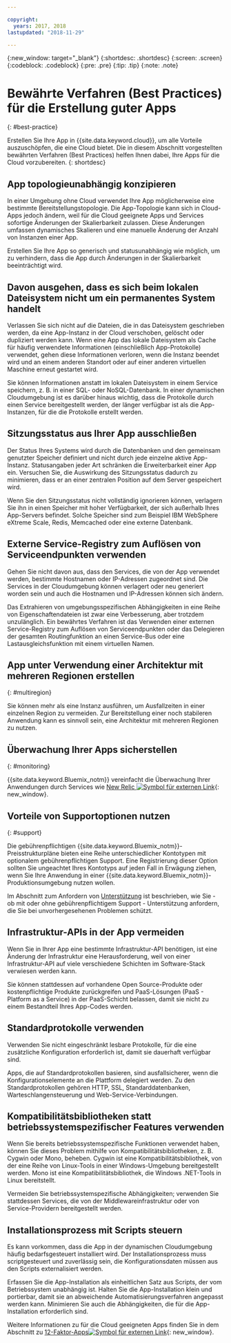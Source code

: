 ```yaml
---

copyright:
  years: 2017, 2018
lastupdated: "2018-11-29"

---
```


{:new_window: target="_blank"}
{:shortdesc: .shortdesc}
{:screen: .screen}
{:codeblock: .codeblock}
{:pre: .pre}
{:tip: .tip}
{:note: .note}

# Bewährte Verfahren (Best Practices) für die Erstellung guter Apps
{: #best-practice}

Erstellen Sie Ihre App in {{site.data.keyword.cloud}}, um alle Vorteile auszuschöpfen, die eine Cloud bietet. Die in diesem Abschnitt vorgestellten bewährten Verfahren (Best Practices) helfen Ihnen dabei, Ihre Apps für die Cloud vorzubereiten.
{: shortdesc}

## App topologieunabhängig konzipieren

In einer Umgebung ohne Cloud verwendet Ihre App möglicherweise eine bestimmte Bereitstellungstopologie. Die App-Topologie kann sich in Cloud-Apps jedoch ändern, weil für die Cloud geeignete Apps und Services sofortige Änderungen der Skalierbarkeit zulassen. Diese Änderungen umfassen dynamisches Skalieren und eine manuelle Änderung der Anzahl von Instanzen einer App.

Erstellen Sie Ihre App so generisch und statusunabhängig wie möglich, um zu verhindern, dass die App durch Änderungen in der Skalierbarkeit beeinträchtigt wird.

## Davon ausgehen, dass es sich beim lokalen Dateisystem nicht um ein permanentes System handelt

Verlassen Sie sich nicht auf die Dateien, die in das Dateisystem geschrieben werden, da eine App-Instanz in der Cloud verschoben, gelöscht oder dupliziert werden kann. Wenn eine App das lokale Dateisystem als Cache für häufig verwendete Informationen (einschließlich App-Protokolle) verwendet, gehen diese Informationen verloren, wenn die Instanz beendet wird und an einem anderen Standort oder auf einer anderen virtuellen Maschine erneut gestartet wird.

Sie können Informationen anstatt im lokalen Dateisystem in einem Service speichern, z. B. in einer SQL- oder NoSQL-Datenbank. In einer dynamischen Cloudumgebung ist es darüber hinaus wichtig, dass die Protokolle durch einen Service bereitgestellt werden, der länger verfügbar ist als die App-Instanzen, für die die Protokolle erstellt werden.

## Sitzungsstatus aus Ihrer App ausschließen

Der Status Ihres Systems wird durch die Datenbanken und den gemeinsam genutzter Speicher definiert und nicht durch jede einzelne aktive App-Instanz. Statusangaben jeder Art schränken die Erweiterbarkeit einer App ein. Versuchen Sie, die Auswirkung des Sitzungsstatus dadurch zu minimieren, dass er an einer zentralen Position auf dem Server gespeichert wird.

Wenn Sie den Sitzungsstatus nicht vollständig ignorieren können, verlagern Sie ihn in einen Speicher mit hoher Verfügbarkeit, der sich außerhalb Ihres App-Servers befindet. Solche Speicher sind zum Beispiel IBM WebSphere eXtreme Scale, Redis, Memcached oder eine externe Datenbank.

## Externe Service-Registry zum Auflösen von Serviceendpunkten verwenden

Gehen Sie nicht davon aus, dass den Services, die von der App verwendet werden, bestimmte Hostnamen oder IP-Adressen zugeordnet sind. Die Services in der Cloudumgebung können verlagert oder neu generiert worden sein und auch die Hostnamen und IP-Adressen können sich ändern.

Das Extrahieren von umgebungsspezifischen Abhängigkeiten in eine Reihe von Eigenschaftendateien ist zwar eine Verbesserung, aber trotzdem unzulänglich. Ein bewährtes Verfahren ist das Verwenden einer externen Service-Registry zum Auflösen von Serviceendpunkten oder das Delegieren der gesamten Routingfunktion an einen Service-Bus oder eine Lastausgleichsfunktion mit einem virtuellen Namen.

## App unter Verwendung einer Architektur mit mehreren Regionen erstellen
{: #multiregion}

Sie können mehr als eine Instanz ausführen, um Ausfallzeiten in einer einzelnen Region zu vermeiden. Zur Bereitstellung einer noch stabileren Anwendung kann es sinnvoll sein, eine Architektur mit mehreren Regionen zu nutzen.

## Überwachung Ihrer Apps sicherstellen
{: #monitoring}

{{site.data.keyword.Bluemix_notm}} vereinfacht die Überwachung Ihrer Anwendungen durch Services wie [New Relic ![Symbol für externen Link](../icons/launch-glyph.svg)](http://newrelic.com/){: new_window}.

## Vorteile von Supportoptionen nutzen
{: #support}

Die gebührenpflichtigen {{site.data.keyword.Bluemix_notm}}-Preisstrukturpläne bieten eine Reihe unterschiedlicher Kontotypen mit optionalem gebührenpflichtigen Support. Eine Registrierung dieser Option sollten Sie ungeachtet Ihres Kontotyps auf jeden Fall in Erwägung ziehen, wenn Sie Ihre Anwendung in einer {{site.data.keyword.Bluemix_notm}}-Produktionsumgebung nutzen wollen.

Im Abschnitt zum Anfordern von [Unterstützung](/docs/get-support/howtogetsupport.html) ist beschrieben, wie Sie - ob mit oder ohne gebührenpflichtigem Support - Unterstützung anfordern, die Sie bei unvorhergesehenen Problemen schützt.

## Infrastruktur-APIs in der App vermeiden

Wenn Sie in Ihrer App eine bestimmte Infrastruktur-API benötigen, ist eine Änderung der Infrastruktur eine Herausforderung, weil von einer Infrastruktur-API auf viele verschiedene Schichten im Software-Stack verwiesen werden kann.

Sie können stattdessen auf vorhandene Open Source-Produkte oder kostenpflichtige Produkte zurückgreifen und PaaS-Lösungen (PaaS - Platform as a Service) in der PaaS-Schicht belassen, damit sie nicht zu einem Bestandteil Ihres App-Codes werden.

## Standardprotokolle verwenden

Verwenden Sie nicht eingeschränkt lesbare Protokolle, für die eine zusätzliche Konfiguration erforderlich ist, damit sie dauerhaft verfügbar sind.

Apps, die auf Standardprotokollen basieren, sind ausfallsicherer, wenn die Konfigurationselemente an die Plattform delegiert werden. Zu den Standardprotokollen gehören HTTP, SSL, Standarddatenbanken, Warteschlangensteuerung und Web-Service-Verbindungen.

## Kompatibilitätsbibliotheken statt betriebssystemspezifischer Features verwenden

Wenn Sie bereits betriebssystemspezifische Funktionen verwendet haben, können Sie dieses Problem mithilfe von Kompatibilitätsbibliotheken, z. B. Cygwin oder Mono, beheben. Cygwin ist eine Kompatibilitätsbibliothek, von der eine Reihe von Linux-Tools in einer Windows-Umgebung bereitgestellt werden. Mono ist eine Kompatibilitätsbibliothek, die Windows .NET-Tools in Linux bereitstellt.

Vermeiden Sie betriebssystemspezifische Abhängigkeiten; verwenden Sie stattdessen Services, die von der Middlewareinfrastruktur oder von Service-Providern bereitgestellt werden.

## Installationsprozess mit Scripts steuern

Es kann vorkommen, dass die App in der dynamischen Cloudumgebung häufig bedarfsgesteuert installiert wird. Der Installationsprozess muss scriptgesteuert und zuverlässig sein, die Konfigurationsdaten müssen aus den Scripts externalisiert werden.

Erfassen Sie die App-Installation als einheitlichen Satz aus Scripts, der vom Betriebssystem unabhängig ist. Halten Sie die App-Installation klein und portierbar, damit sie an abweichende Automatisierungsverfahren angepasst werden kann. Minimieren Sie auch die Abhängigkeiten, die für die App-Installation erforderlich sind.

Weitere Informationen zu für die Cloud geeigneten Apps finden Sie in dem Abschnitt zu [12-Faktor-Apps![Symbol für externen Link](../icons/launch-glyph.svg)](http://12factor.net/){: new_window}.


